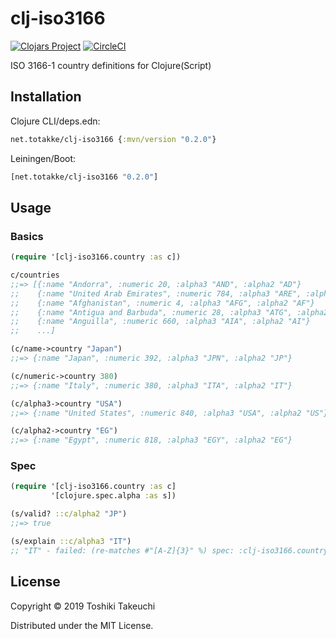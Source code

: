 # clj-iso3166

[![Clojars Project](https://img.shields.io/clojars/v/net.totakke/clj-iso3166.svg)](https://clojars.org/net.totakke/clj-iso3166)
[![CircleCI](https://circleci.com/gh/totakke/clj-iso3166.svg?style=svg)](https://circleci.com/gh/totakke/clj-iso3166)

ISO 3166-1 country definitions for Clojure(Script)

## Installation

Clojure CLI/deps.edn:

```clojure
net.totakke/clj-iso3166 {:mvn/version "0.2.0"}
```

Leiningen/Boot:

```clojure
[net.totakke/clj-iso3166 "0.2.0"]
```

## Usage

### Basics

```clojure
(require '[clj-iso3166.country :as c])

c/countries
;;=> [{:name "Andorra", :numeric 20, :alpha3 "AND", :alpha2 "AD"}
;;    {:name "United Arab Emirates", :numeric 784, :alpha3 "ARE", :alpha2 "AE"}
;;    {:name "Afghanistan", :numeric 4, :alpha3 "AFG", :alpha2 "AF"}
;;    {:name "Antigua and Barbuda", :numeric 28, :alpha3 "ATG", :alpha2 "AG"}
;;    {:name "Anguilla", :numeric 660, :alpha3 "AIA", :alpha2 "AI"}
;;    ...]

(c/name->country "Japan")
;;=> {:name "Japan", :numeric 392, :alpha3 "JPN", :alpha2 "JP"}

(c/numeric->country 380)
;;=> {:name "Italy", :numeric 380, :alpha3 "ITA", :alpha2 "IT"}

(c/alpha3->country "USA")
;;=> {:name "United States", :numeric 840, :alpha3 "USA", :alpha2 "US"}

(c/alpha2->country "EG")
;;=> {:name "Egypt", :numeric 818, :alpha3 "EGY", :alpha2 "EG"}
```

### Spec

```clojure
(require '[clj-iso3166.country :as c]
         '[clojure.spec.alpha :as s])

(s/valid? ::c/alpha2 "JP")
;;=> true

(s/explain ::c/alpha3 "IT")
;; "IT" - failed: (re-matches #"[A-Z]{3}" %) spec: :clj-iso3166.country/alpha3
```

## License

Copyright © 2019 Toshiki Takeuchi

Distributed under the MIT License.
